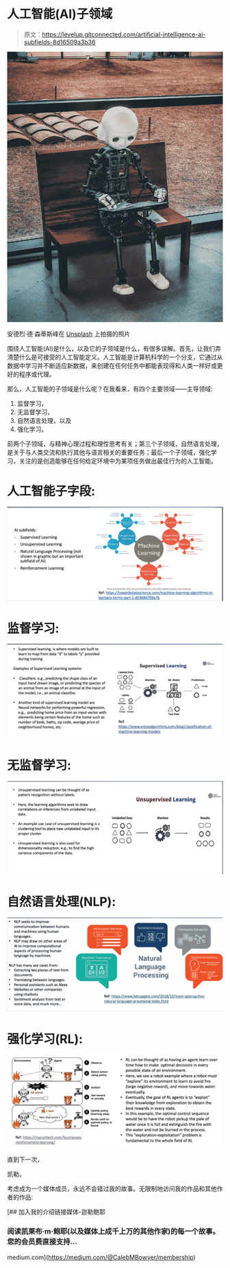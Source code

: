 # 人工智能(AI)子领域

> 原文：<https://levelup.gitconnected.com/artificial-intelligence-ai-subfields-8d16509a3b36>

![](img/6eaa8d45face89d94df7b74a9c43f515.png)

安德烈·德·森蒂斯峰在 [Unsplash](https://unsplash.com/s/photos/ai?utm_source=unsplash&utm_medium=referral&utm_content=creditCopyText) 上拍摄的照片

围绕人工智能(AI)是什么，以及它的子领域是什么，有很多误解。首先，让我们弄清楚什么是可接受的人工智能定义。人工智能是计算机科学的一个分支，它通过从数据中学习并不断适应新数据，来创建在任何任务中都能表现得和人类一样好或更好的程序或代理。

那么，人工智能的子领域是什么呢？在我看来，有四个主要领域——主导领域:

1.  监督学习，
2.  无监督学习，
3.  自然语言处理，以及
4.  强化学习。

前两个子领域，与精神心理过程和理性思考有关；第三个子领域，自然语言处理，是关于与人类交流和执行其他与语言相关的重要任务；最后一个子领域，强化学习，关注的是创造能够在任何给定环境中为某项任务做出最佳行为的人工智能。

# 人工智能子字段:

![](img/bbdecc205a4e5dc1b19f0292e2f7ac69.png)

# 监督学习:

![](img/5c52d8b1732ba1c9e92868303123d8f7.png)

# 无监督学习:

![](img/5278cfd2a3a9dc246df5327550b82cd9.png)

# 自然语言处理(NLP):

![](img/2c05d227f245d837384fae7766bca6af.png)

# 强化学习(RL):

![](img/e597473f04ee4c86d6ab13ea0b31c1f0.png)

直到下一次，

凯勒。

考虑成为一个媒体成员，永远不会错过我的故事。无限制地访问我的作品和其他作者的作品:

[](https://medium.com/@CalebMBowyer/membership) [## 加入我的介绍链接媒体-迦勒鲍耶

### 阅读凯莱布·m·鲍耶(以及媒体上成千上万的其他作家)的每一个故事。您的会员费直接支持…

medium.com](https://medium.com/@CalebMBowyer/membership)